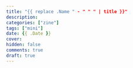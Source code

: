 ```yaml
---
title: "{{ replace .Name " - " " " | title }}"
description: 
categories: ["zine"]
tags: ["mini"]
date: {{ .Date }}
cover: 
hidden: false
comments: true
draft: true
---
```

